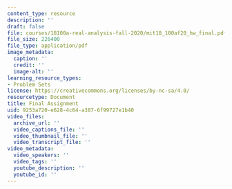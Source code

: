 ```yaml
---
content_type: resource
description: ''
draft: false
file: courses/18100a-real-analysis-fall-2020/mit18_100af20_hw_final.pdf
file_size: 226400
file_type: application/pdf
image_metadata:
  caption: ''
  credit: ''
  image-alt: ''
learning_resource_types:
- Problem Sets
license: https://creativecommons.org/licenses/by-nc-sa/4.0/
resourcetype: Document
title: Final Assignment
uid: 9253a720-e628-4c64-a387-6f99727e1b40
video_files:
  archive_url: ''
  video_captions_file: ''
  video_thumbnail_file: ''
  video_transcript_file: ''
video_metadata:
  video_speakers: ''
  video_tags: ''
  youtube_description: ''
  youtube_id: ''
---
```

